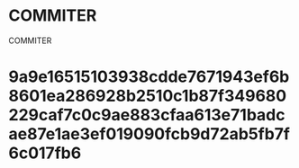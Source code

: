 # COMMITER
COMMITER






# 9a9e16515103938cdde7671943ef6b8601ea286928b2510c1b87f349680229caf7c0c9ae883cfaa613e71badcae87e1ae3ef019090fcb9d72ab5fb7f6c017fb6
